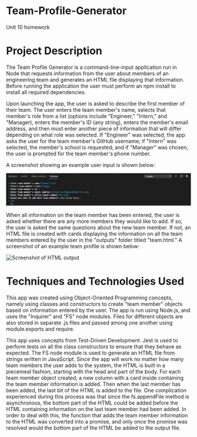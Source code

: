 # Team-Profile-Generator
Unit 10 homework

# Project Description
The Team Profile Generator is a command-line-input application run in Node that requests information from the user about members of an engineering team and generates an HTML file displaying that information.  Before running the application the user must perform an npm install to install all required dependencies.

Upon launching the app, the user is asked to describe the first member of their team.  The user enters the team member's name, selects that member's role from a list (options include "Engineer," "Intern," and "Manager), enters the member's ID (any string), enters the member's email address, and then must enter another piece of information that will differ depending on what role was selected.  If "Engineer" was selected, the app asks the user for the team member's GitHub username; if "Intern" was selected, the member's school is requested; and if "Manager" was chosen, the user is prompted for the team member's phone number.

A screenshot showing an example user input is shown below:

![Screenshot of user input](https://github.com/azeezdavis/Team-Profile-Generator/blob/master/assets/images/terminal-screenshot.JPG)

When all information on the team member has been entered, the user is asked whether there are any more members they would like to add.  If so, the user is asked the same questions about the new team member.  If not, an HTML file is created with cards displaying the information on all the team members entered by the user in the "outputs" folder titled "team.html."  A screenshot of an example team profile is shown below:

![Screenshot of HTML output](https://github.com/azeezdavis/Team-Profile-Generator/blob/master/assets/images/html-screenshot.JPG)

# Techniques and Technologies Used
This app was created using Object-Oriented Programming concepts, namely using classes and constructors to create "team member" objects based on information entered by the user.  The app is run using Node.js, and uses the "Inquirer" and "FS" node modules.  Files for different objects are also stored in separate .js files and passed among one another using module.exports and require.

This app uses concepts from Test-Driven Development.  Jest is used to perform tests on all the class constructors to ensure that they behave as expected.  The FS node module is used to generate an HTML file from strings written in JavaScript.  Since the app will work no matter how many team members the user adds to the system, the HTML is built in a piecemeal fashion, starting with the head and part of the body.  For each team member object created, a new column with a card inside containing the team member information is added.  Then when the last member has been added, the last bit of the HTML is added to the file.  One complication experienced during this process was that since the fs.appendFile method is asynchronous, the bottom part of the HTML could be added before the HTML containing information on the last team member had been added.  In order to deal with this, the function that adds the team member information to the HTML was converted into a promise, and only once the promise was resolved would the bottom part of the HTML be added to the output file.